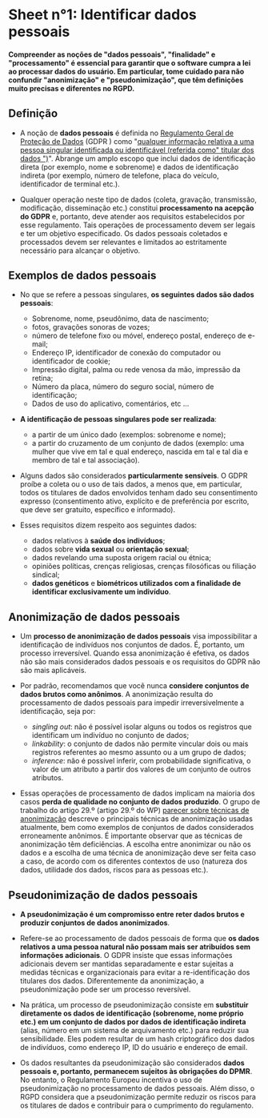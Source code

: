 # Sheet n°1: Identificar dados pessoais

#### Compreender as noções de "dados pessoais", "finalidade" e "processamento" é essencial para garantir que o software cumpra a lei ao processar dados do usuário. Em particular, tome cuidado para não confundir "anonimização" e "pseudonimização", que têm definições muito precisas e diferentes no RGPD.

## Definição
* A noção de **dados pessoais** é definida no [Regulamento Geral de Proteção de Dados](https://eur-lex.europa.eu/legal-content/EN/TXT/?uri=CELEX%3A32016R0679) (GDPR ) como "[qualquer informação relativa a uma pessoa singular identificada ou identificável (referida como" titular dos dados ")](https://www.cnil.fr/en/personal-data-definition)". Abrange um amplo escopo que inclui dados de identificação direta (por exemplo, nome e sobrenome) e dados de identificação indireta (por exemplo, número de telefone, placa do veículo, identificador de terminal etc.).

* Qualquer operação neste tipo de dados (coleta, gravação, transmissão, modificação, disseminação etc.) constitui **processamento na acepção do GDPR** e, portanto, deve atender aos requisitos estabelecidos por esse regulamento. Tais operações de processamento devem ser legais e ter um objetivo especificado. Os dados pessoais coletados e processados devem ser relevantes e limitados ao estritamente necessário para alcançar o objetivo.

## Exemplos de dados pessoais

* No que se refere a pessoas singulares, **os seguintes dados são dados pessoais**:
     * Sobrenome, nome, pseudônimo, data de nascimento;
     * fotos, gravações sonoras de vozes;
     * número de telefone fixo ou móvel, endereço postal, endereço de e-mail;
     * Endereço IP, identificador de conexão do computador ou identificador de cookie;
     * Impressão digital, palma ou rede venosa da mão, impressão da retina;
     * Número da placa, número do seguro social, número de identificação;
     * Dados de uso do aplicativo, comentários, etc ...

* **A identificação de pessoas singulares pode ser realizada**:
     * a partir de um único dado (exemplos: sobrenome e nome);
     * a partir do cruzamento de um conjunto de dados (exemplo: uma mulher que vive em tal e qual endereço, nascida em tal e tal dia e membro de tal e tal associação).

* Alguns dados são considerados **particularmente sensíveis**. O GDPR proíbe a coleta ou o uso de tais dados, a menos que, em particular, todos os titulares de dados envolvidos tenham dado seu consentimento expresso (consentimento ativo, explícito e de preferência por escrito, que deve ser gratuito, específico e informado).

* Esses requisitos dizem respeito aos seguintes dados:

     * dados relativos à **saúde dos indivíduos**;
     * dados sobre **vida sexual** ou **orientação sexual**;
     * dados revelando uma suposta origem racial ou étnica;
     * opiniões políticas, crenças religiosas, crenças filosóficas ou filiação sindical;
     * **dados genéticos** e **biométricos utilizados com a finalidade de identificar exclusivamente um indivíduo**.
     
## Anonimização de dados pessoais

* Um **processo de anonimização de dados pessoais** visa impossibilitar a identificação de indivíduos nos conjuntos de dados. É, portanto, um processo irreversível. Quando essa anonimização é efetiva, os dados não são mais considerados dados pessoais e os requisitos do GDPR não são mais aplicáveis.

* Por padrão, recomendamos que você nunca **considere conjuntos de dados brutos como anônimos**. A anonimização resulta do processamento de dados pessoais para impedir irreversivelmente a identificação, seja por:

     * _singling out_: não é possível isolar alguns ou todos os registros que identificam um indivíduo no conjunto de dados;
     * _linkability_: o conjunto de dados não permite vincular dois ou mais registros referentes ao mesmo assunto ou a um grupo de dados;
     * _inference_: não é possível inferir, com probabilidade significativa, o valor de um atributo a partir dos valores de um conjunto de outros atributos.
     
* Essas operações de processamento de dados implicam na maioria dos casos **perda de qualidade no conjunto de dados produzido**. O grupo de trabalho do artigo 29.º (artigo 29.º do WP) [parecer sobre técnicas de anonimização](https://ec.europa.eu/justice/article-29/documentation/opinion-recommendation/files/2014/wp216_en.pdf) descreve o principais técnicas de anonimização usadas atualmente, bem como exemplos de conjuntos de dados considerados erroneamente anônimos. É importante observar que as técnicas de anonimização têm deficiências. A escolha entre anonimizar ou não os dados e a escolha de uma técnica de anonimização deve ser feita caso a caso, de acordo com os diferentes contextos de uso (natureza dos dados, utilidade dos dados, riscos para as pessoas etc.).     


## Pseudonimização de dados pessoais

* **A pseudonimização é um compromisso entre reter dados brutos e produzir conjuntos de dados anonimizados**.

* Refere-se ao processamento de dados pessoais de forma que **os dados relativos a uma pessoa natural não possam mais ser atribuídos sem informações adicionais**. O GDPR insiste que essas informações adicionais devem ser mantidas separadamente e estar sujeitas a medidas técnicas e organizacionais para evitar a re-identificação dos titulares dos dados. Diferentemente da anonimização, a pseudonimização pode ser um processo reversível.

* Na prática, um processo de pseudonimização consiste em **substituir diretamente os dados de identificação (sobrenome, nome próprio etc.) em um conjunto de dados por dados de identificação indireta** (alias, número em um sistema de arquivamento etc.) para reduzir sua sensibilidade. Eles podem resultar de um hash criptográfico dos dados de indivíduos, como endereço IP, ID do usuário e endereço de email.

* Os dados resultantes da pseudonimização são considerados **dados pessoais e, portanto, permanecem sujeitos às obrigações do DPMR**. No entanto, o Regulamento Europeu incentiva o uso de pseudonimização no processamento de dados pessoais. Além disso, o RGPD considera que a pseudonimização permite reduzir os riscos para os titulares de dados e contribuir para o cumprimento do regulamento.
